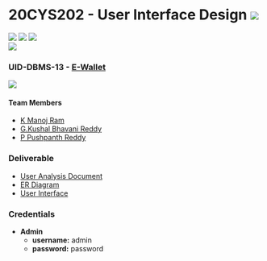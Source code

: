 # 20CYS202 - User Interface Design ![](https://img.shields.io/badge/-Completed-darkgreen)
![](https://img.shields.io/badge/Batch-21CYS-lightgreen) ![](https://img.shields.io/badge/UG-blue) ![](https://img.shields.io/badge/Subject-UID-blue) <br/>
![](https://img.shields.io/badge/Category-Univ-darkblue)

### UID-DBMS-13 - [E-Wallet](https://manojram8.github.io/20CYS202-UID/Mini-Project/)
![](https://img.shields.io/badge/Template-Own-gold)

#### Team Members
- [K Manoj Ram]()
- [G.Kushal Bhavani Reddy]()
- [P Pushpanth Reddy]()

### Deliverable 
- [User Analysis Document](UID-DBMS-13_UAD.pdf)
- [ER Diagram](UID-DBMS-13_ER_Diagram.png)
- [User Interface](UI/)

### Credentials
- **Admin**
  - **username:** admin
  - **password:** password



